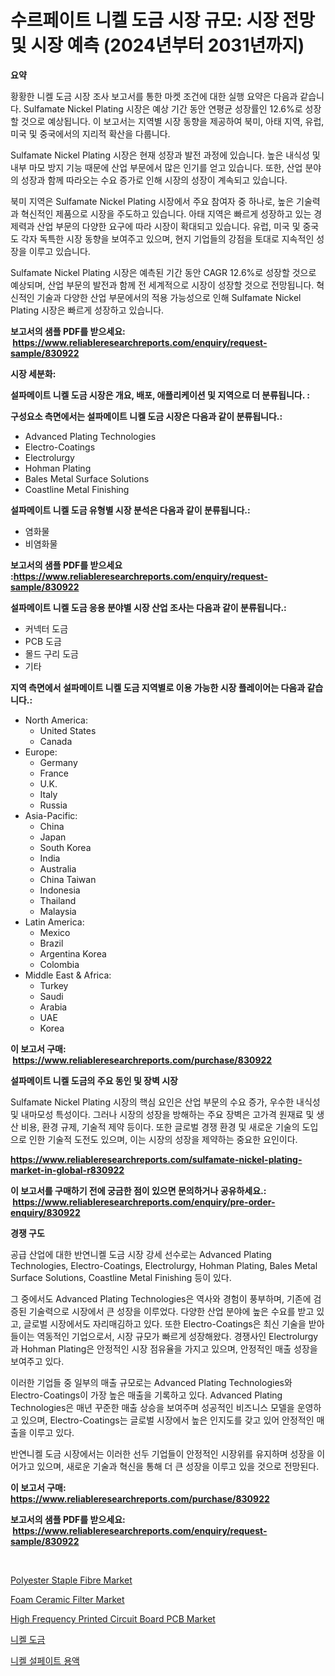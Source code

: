 <p><h1>수르페이트 니켈 도금 시장 규모: 시장 전망 및 시장 예측 (2024년부터 2031년까지)</h1></p><p><strong>요약</strong></p>
<p><p>황황한 니켈 도금 시장 조사 보고서를 통한 마켓 조건에 대한 실행 요약은 다음과 같습니다. Sulfamate Nickel Plating 시장은 예상 기간 동안 연평균 성장률인 12.6%로 성장할 것으로 예상됩니다. 이 보고서는 지역별 시장 동향을 제공하여 북미, 아태 지역, 유럽, 미국 및 중국에서의 지리적 확산을 다룹니다.</p><p>Sulfamate Nickel Plating 시장은 현재 성장과 발전 과정에 있습니다. 높은 내식성 및 내부 마모 방지 기능 때문에 산업 부문에서 많은 인기를 얻고 있습니다. 또한, 산업 분야의 성장과 함께 따라오는 수요 증가로 인해 시장의 성장이 계속되고 있습니다.</p><p>북미 지역은 Sulfamate Nickel Plating 시장에서 주요 참여자 중 하나로, 높은 기술력과 혁신적인 제품으로 시장을 주도하고 있습니다. 아태 지역은 빠르게 성장하고 있는 경제력과 산업 부문의 다양한 요구에 따라 시장이 확대되고 있습니다. 유럽, 미국 및 중국도 각자 독특한 시장 동향을 보여주고 있으며, 현지 기업들의 강점을 토대로 지속적인 성장을 이루고 있습니다.</p><p>Sulfamate Nickel Plating 시장은 예측된 기간 동안 CAGR 12.6%로 성장할 것으로 예상되며, 산업 부문의 발전과 함께 전 세계적으로 시장이 성장할 것으로 전망됩니다. 혁신적인 기술과 다양한 산업 부문에서의 적용 가능성으로 인해 Sulfamate Nickel Plating 시장은 빠르게 성장하고 있습니다.</p></p>
<p><strong>보고서의 샘플 PDF를 받으세요: &nbsp;<a href="https://www.reliableresearchreports.com/enquiry/request-sample/830922">https://www.reliableresearchreports.com/enquiry/request-sample/830922</a></strong></p>
<p><strong>시장 세분화:</strong></p>
<p><strong> 설파메이트 니켈 도금 시장은 개요, 배포, 애플리케이션 및 지역으로 더 분류됩니다. :</strong></p>
<p><strong>구성요소 측면에서는 설파메이트 니켈 도금 시장은 다음과 같이 분류됩니다.:</strong></p>
<p><ul><li>Advanced Plating Technologies</li><li>Electro-Coatings</li><li>Electrolurgy</li><li>Hohman Plating</li><li>Bales Metal Surface Solutions</li><li>Coastline Metal Finishing</li></ul></p>
<p><strong> 설파메이트 니켈 도금 유형별 시장 분석은 다음과 같이 분류됩니다.:</strong></p>
<p><ul><li>염화물</li><li>비염화물</li></ul></p>
<p><strong>보고서의 샘플 PDF를 받으세요 :<a href="https://www.reliableresearchreports.com/enquiry/request-sample/830922">https://www.reliableresearchreports.com/enquiry/request-sample/830922</a></strong></p>
<p><strong> 설파메이트 니켈 도금 응용 분야별 시장 산업 조사는 다음과 같이 분류됩니다.:</strong></p>
<p><ul><li>커넥터 도금</li><li>PCB 도금</li><li>몰드 구리 도금</li><li>기타</li></ul></p>
<p><strong>지역 측면에서 설파메이트 니켈 도금 지역별로 이용 가능한 시장 플레이어는 다음과 같습니다.:</strong></p>
<p><ul>
    <li>
        North America:
        <ul>
            <li>United States</li>
            <li>Canada</li>
        </ul>
    </li>
    <li>
        Europe:
        <ul>
            <li>Germany</li>
            <li>France</li>
            <li>U.K.</li>
            <li>Italy</li>
            <li>Russia</li>
        </ul>
    </li>
    <li>
        Asia-Pacific:
        <ul>
            <li>China</li>
            <li>Japan</li>
            <li>South Korea</li>
            <li>India</li>
            <li>Australia</li>
            <li>China Taiwan</li>
            <li>Indonesia</li>
            <li>Thailand</li>
            <li>Malaysia</li>
        </ul>
    </li>
    <li>
        Latin America:
        <ul>
            <li>Mexico</li>
            <li>Brazil</li>
            <li>Argentina Korea</li>
            <li>Colombia</li>
        </ul>
    </li>
    <li>
        Middle East & Africa:
        <ul>
            <li>Turkey</li>
            <li>Saudi</li>
            <li>Arabia</li>
            <li>UAE</li>
            <li>Korea</li>
        </ul>
    </li>
    </ul></p>
<p><strong>이 보고서 구매: &nbsp;<a href="https://www.reliableresearchreports.com/purchase/830922">https://www.reliableresearchreports.com/purchase/830922</a></strong></p>
<p><strong>설파메이트 니켈 도금의 주요 동인 및 장벽 시장</strong></p>
<p><p>Sulfamate Nickel Plating 시장의 핵심 요인은 산업 부문의 수요 증가, 우수한 내식성 및 내마모성 특성이다. 그러나 시장의 성장을 방해하는 주요 장벽은 고가격 원재료 및 생산 비용, 환경 규제, 기술적 제약 등이다. 또한 글로벌 경쟁 환경 및 새로운 기술의 도입으로 인한 기술적 도전도 있으며, 이는 시장의 성장을 제약하는 중요한 요인이다.</p></p>
<p><strong><a href="https://www.reliableresearchreports.com/sulfamate-nickel-plating-market-in-global-r830922">https://www.reliableresearchreports.com/sulfamate-nickel-plating-market-in-global-r830922</a></strong></p>
<p><strong>이 보고서를 구매하기 전에 궁금한 점이 있으면 문의하거나 공유하세요.: &nbsp;<a href="https://www.reliableresearchreports.com/enquiry/pre-order-enquiry/830922">https://www.reliableresearchreports.com/enquiry/pre-order-enquiry/830922</a></strong></p>
<p><strong>경쟁 구도</strong></p>
<p><p>공급 산업에 대한 반연니켈 도금 시장 강세 선수로는 Advanced Plating Technologies, Electro-Coatings, Electrolurgy, Hohman Plating, Bales Metal Surface Solutions, Coastline Metal Finishing 등이 있다. </p><p>그 중에서도 Advanced Plating Technologies은 역사와 경험이 풍부하며, 기존에 검증된 기술력으로 시장에서 큰 성장을 이루었다. 다양한 산업 분야에 높은 수요를 받고 있고, 글로벌 시장에서도 자리매김하고 있다. 또한 Electro-Coatings은 최신 기술을 받아들이는 역동적인 기업으로서, 시장 규모가 빠르게 성장해왔다. 경쟁사인 Electrolurgy과 Hohman Plating은 안정적인 시장 점유율을 가지고 있으며, 안정적인 매출 성장을 보여주고 있다. </p><p>이러한 기업들 중 일부의 매출 규모로는 Advanced Plating Technologies와 Electro-Coatings이 가장 높은 매출을 기록하고 있다. Advanced Plating Technologies은 매년 꾸준한 매출 상승을 보여주며 성공적인 비즈니스 모델을 운영하고 있으며, Electro-Coatings는 글로벌 시장에서 높은 인지도를 갖고 있어 안정적인 매출을 이루고 있다. </p><p>반연니켈 도금 시장에서는 이러한 선두 기업들이 안정적인 시장위를 유지하며 성장을 이어가고 있으며, 새로운 기술과 혁신을 통해 더 큰 성장을 이루고 있을 것으로 전망된다.</p></p>
<p><strong>이 보고서 구매: &nbsp; <a href="https://www.reliableresearchreports.com/purchase/830922">https://www.reliableresearchreports.com/purchase/830922</a></strong></p>
<p><strong>보고서의 샘플 PDF를 받으세요: &nbsp;<a href="https://www.reliableresearchreports.com/enquiry/request-sample/830922">https://www.reliableresearchreports.com/enquiry/request-sample/830922</a></strong><strong></strong></p>
<p>&nbsp;</p>
<p><p><a href="https://issuu.com/reportprime-2/docs/polyester-staple-fibre-market-size-2030.pptx">Polyester Staple Fibre Market</a></p><p><a href="https://issuu.com/reportprime-2/docs/foam-ceramic-filter-market-size-2030.pptx">Foam Ceramic Filter Market</a></p><p><a href="https://ivy-potential-64b.notion.site/High-Frequency-Printed-Circuit-Board-PCB-Market-Report-Reveals-the-Latest-Trends-And-Growth-Opportun-dcc5cdec505644b8af29cd79def4fd73">High Frequency Printed Circuit Board PCB Market</a></p><p><a href="https://github.com/wallacBahrtyinger567686/Market-Research-Report-List-1/blob/main/794608924436.md">니켈 도금</a></p><p><a href="https://github.com/WilburKihn5676/Market-Research-Report-List-1/blob/main/995265024435.md">니켈 설페이트 용액</a></p></p>